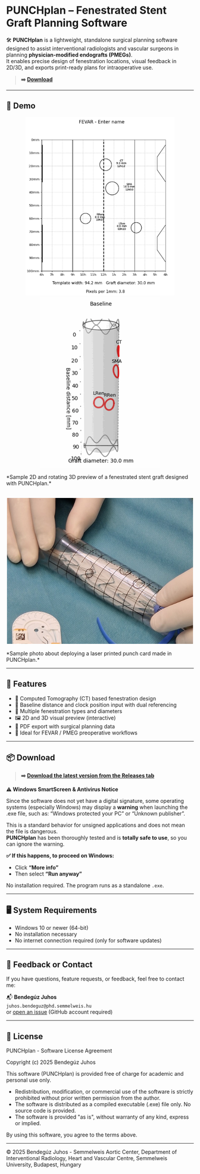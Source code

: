 # PUNCHplan – Fenestrated Stent Graft Planning Software

<meta name="google-site-verification" content="KlMHVGwBL-T8KiNg7lNZArR52zyWBtKDcoiuMm9Twg8" />

🛠️ **PUNCHplan** is a lightweight, standalone surgical planning software designed to assist interventional radiologists and vascular surgeons in planning **physician-modified endografts (PMEGs)**.  
It enables precise design of fenestration locations, visual feedback in 2D/3D, and exports print-ready plans for intraoperative use.
> **➡️ [Download](#-download)**
---

## 🎥 Demo

<!-- ![3D Model Preview](./media/punchplan_demo_inf.gif) -->
<p align="center">
  <img src="./media/2d_view.PNG" width="400"/>
  <img src="./media/punchplan_demo_inf.gif" width="320"/>
</p>
*Sample 2D and rotating 3D preview of a fenestrated stent graft designed with PUNCHplan.*
<br><br>
<p align="center">
  <img src="./media/punchplan_method.jpg" width="500"/>
</p>
*Sample photo about deploying a laser printed punch card made in PUNCHplan.*

---

## 🚀 Features

- 🧭 Computed Tomography (CT) based fenestration design
- 📏 Baseline distance and clock position input with dual referencing
- 🎯 Multiple fenestration types and diameters
- 🖼 2D and 3D visual preview (interactive)
- 📄 PDF export with surgical planning data
- 🧠 Ideal for FEVAR / PMEG preoperative workflows

---

## 📦 Download

> **➡️ [Download the latest version from the Releases tab](https://github.com/BenBalder/PUNCHplan/releases)**

**⚠️ Windows SmartScreen & Antivirus Notice**<br>

Since the software does not yet have a digital signature, some operating systems (especially Windows) may display a **warning** when launching the .exe file, such as:
“Windows protected your PC” or “Unknown publisher”.

This is a standard behavior for unsigned applications and does not mean the file is dangerous.<br>
**PUNCHplan** has been thoroughly tested and is **totally safe to use**, so you can ignore the warning.

**✅ If this happens, to proceed on Windows:**

- Click **“More info”**
- Then select **“Run anyway”**

No installation required. The program runs as a standalone `.exe`.

---

## 🖥 System Requirements

- Windows 10 or newer (64-bit)
- No installation necessary
- No internet connection required (only for software updates)

---

## 📧 Feedback or Contact

If you have questions, feature requests, or feedback, feel free to contact me:

📬 **Bendegúz Juhos**  
`juhos.bendeguz@phd.semmelweis.hu`  
or [open an issue](https://github.com/BenBalder/PUNCHplan/issues) (GitHub account required)

---

## 📜 License
PUNCHplan - Software License Agreement

Copyright (c) 2025 Bendegúz Juhos

This software (PUNCHplan) is provided free of charge for academic and personal use only.

- Redistribution, modification, or commercial use of the software is strictly prohibited without prior written permission from the author.
- The software is distributed as a compiled executable (.exe) file only. No source code is provided.
- The software is provided "as is", without warranty of any kind, express or implied.

By using this software, you agree to the terms above.

---

© 2025 Bendegúz Juhos - Semmelweis Aortic Center, Department of Interventional Radiology, Heart and Vascular Centre, Semmelweis University, Budapest, Hungary



